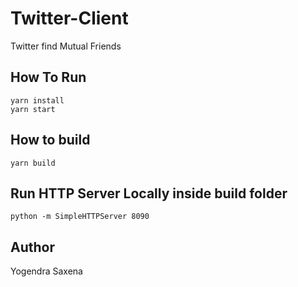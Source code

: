 # Twitter-Client

Twitter find Mutual Friends

## How To Run

```
yarn install
yarn start
```

## How to build

`yarn build`

## Run HTTP Server Locally inside build folder

`python -m SimpleHTTPServer 8090`

## Author

Yogendra Saxena
